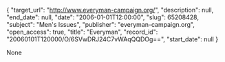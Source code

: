 {
  "target_url": "http://www.everyman-campaign.org/", 
  "description": null, 
  "end_date": null, 
  "date": "2006-01-01T12:00:00", 
  "slug": 65208428, 
  "subject": "Men's Issues", 
  "publisher": "everyman-campaign.org", 
  "open_access": true, 
  "title": "Everyman", 
  "record_id": "20060101T120000/O/6SVwDRJ24C7vWAqQQDOg==", 
  "start_date": null
}

None